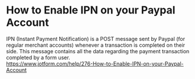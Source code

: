 # How to Enable IPN on your Paypal Account
IPN (Instant Payment Notification) is a POST message sent by Paypal (for regular merchant accounts) whenever a transaction is completed on their side. This message contains all the data regarding the payment transaction completed by a form user.    
https://www.jotform.com/help/276-How-to-Enable-IPN-on-your-Paypal-Account
